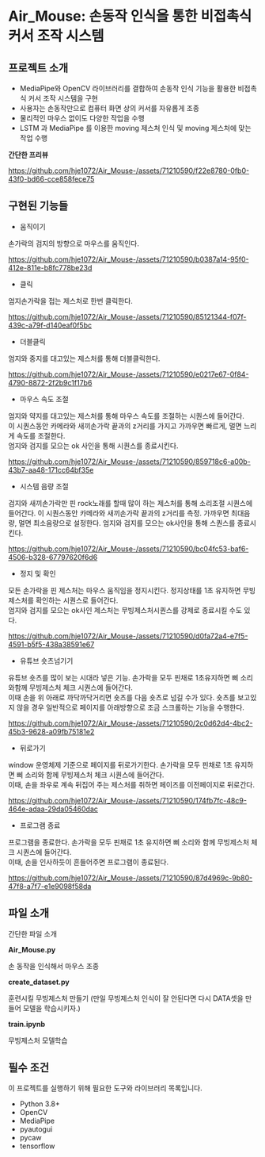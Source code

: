 # Air_Mouse: 손동작 인식을 통한 비접촉식 커서 조작 시스템

## 프로젝트 소개
- MediaPipe와 OpenCV 라이브러리를 결합하여 손동작 인식 기능을 활용한 비접촉식 커서 조작 시스템을 구현
- 사용자는 손동작만으로 컴퓨터 화면 상의 커서를 자유롭게 조종
- 물리적인 마우스 없이도 다양한 작업을 수행
- LSTM 과 MediaPipe 를 이용한 moving 제스처 인식 및 moving 제스처에 맞는 작업 수행


**간단한 프리뷰**

https://github.com/hje1072/Air_Mouse-/assets/71210590/f22e8780-0fb0-43f0-bd66-cce858fece75


## 구현된 기능들


* 움직이기

손가락의 검지의 방향으로 마우스를 움직인다.

https://github.com/hje1072/Air_Mouse-/assets/71210590/b0387a14-95f0-412e-811e-b8fc778be23d


* 클릭

엄지손가락을 접는 제스처로 한번 클릭한다.



https://github.com/hje1072/Air_Mouse-/assets/71210590/85121344-f07f-439c-a79f-d140eaf0f5bc



* 더블클릭

엄지와 중지를 대고있는 제스처를 통해 더블클릭한다.



https://github.com/hje1072/Air_Mouse-/assets/71210590/e0217e67-0f84-4790-8872-2f2b9c1f17b6


* 마우스 속도 조절

엄지와 약지를 대고있는 제스처를 통해 마우스 속도를 조절하는 시퀀스에 들어간다.   
이 시퀀스동안 카메라와 새끼손가락 끝과의 z거리를 가지고 가까우면 빠르게, 멀면 느리게 속도를 조절한다.   
엄지와 검지를 모으는 ok 사인을 통해 시퀀스를 종료시킨다.




https://github.com/hje1072/Air_Mouse-/assets/71210590/859718c6-a00b-43b7-aa48-171cc64bf35e


* 시스템 음량 조절

검지와 새끼손가락만 핀 rock노래를 할때 많이 하는 제스처를 통해 소리조절 시퀀스에 들어간다.
이 시퀀스동안 카메라와 새끼손가락 끝과의 z거리를 측정. 가까우면 최대음량, 멀면 최소음량으로 설정한다.
엄지와 검지를 모으는 ok사인을 통해 스퀀스를 종료시킨다.




https://github.com/hje1072/Air_Mouse-/assets/71210590/bc04fc53-baf6-4506-b328-67797620f6d6



* 정지 및 확인

모든 손가락을 핀 제스처는 마우스 움직임을 정지시킨다. 정지상태를 1초 유지하면 무빙제스처를 확인하는 시퀀스로 들어간다.   
엄지와 검지를 모으는 ok사인 제스처는 무빙제스처시퀀스를 강제로 종료시킬 수도 있다.




https://github.com/hje1072/Air_Mouse-/assets/71210590/d0fa72a4-e7f5-4591-b5f5-438a38591e67


* 유튜브 숏츠넘기기

유튜브 숏츠를 많이 보는 시대라 넣은 기능. 손가락을 모두 핀채로 1초유지하면 삐 소리와함께 무빙제스처 체크 시퀀스에 들어간다.   
이때 손을 위 아래로 까닥까닥거리면 숏츠를 다음 숏츠로 넘길 수가 있다. 숏츠를 보고있지 않을 경우 일반적으로 페이지를 아래방향으로 조금 스크롤하는 기능을 수행한다.   



https://github.com/hje1072/Air_Mouse-/assets/71210590/2c0d62d4-4bc2-45b3-9628-a09fb75181e2



* 뒤로가기

window 운영체제 기준으로 페이지를 뒤로가기한다. 손가락을 모두 핀채로 1초 유지하면 삐 소리와 함께 무빙제스처 체크 시퀀스에 들어간다.   
이때, 손을 좌우로 계속 뒤집어 주는 제스처를 취하면 페이즈를 이전페이지로 뒤로간다. 




https://github.com/hje1072/Air_Mouse-/assets/71210590/174fb7fc-48c9-464e-adaa-29da05460dac



* 프로그램 종료

프로그램을 종료한다. 손가락을 모두 핀채로 1초 유지하면 삐 소리와 함께 무빙제스처 체크 시퀀스에 들어간다.   
이때, 손을 인사하듯이 흔들어주면 프로그램이 종료된다.


https://github.com/hje1072/Air_Mouse-/assets/71210590/87d4969c-9b80-47f8-a7f7-e1e9098f58da



## 파일 소개
간단한 파일 소개

**Air_Mouse.py**

손 동작을 인식해서 마우스 조종

**create_dataset.py**

훈련시킬 무빙제스처 만들기 (만일 무빙제스처 인식이 잘 안된다면 다시 DATA셋을 만들어 모델을 학습시키자.)

**train.ipynb**

무빙제스처 모델학습

## 필수 조건
이 프로젝트를 실행하기 위해 필요한 도구와 라이브러리 목록입니다.

- Python 3.8+
- OpenCV
- MediaPipe
- pyautogui
- pycaw
- tensorflow 
